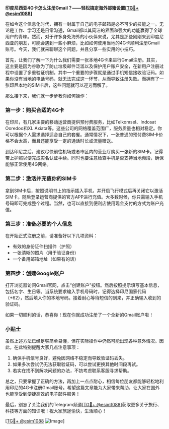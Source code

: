 **印度尼西亚4G卡怎么注册Gmail？——轻松搞定海外邮箱设置[[TG💪+ @esim1088](https://t.me/s/esim1088)]**

在如今这个信息化时代，拥有一封属于自己的电子邮箱是必不可少的技能之一。无论是工作、学习还是日常沟通，Gmail都以其简洁的界面和强大的功能赢得了全球用户的青睐。然而，对于许多身处海外的小伙伴来说，尤其是那些刚刚来到印度尼西亚的朋友，可能会遇到一些小麻烦，比如如何使用当地的4G卡顺利注册Gmail账号。今天，我们就来聊聊这个问题，并且分享一些实用的小技巧。

首先，让我们了解一下为什么我们需要一张本地4G卡来进行Gmail注册。其实，这主要是因为谷歌为了防止垃圾邮件泛滥以及保护用户账户安全，在新用户注册过程中设置了多重验证机制。其中一个重要的步骤就是通过手机短信接收验证码。如果你没有当地的电话号码，就无法完成这一环节，从而导致注册失败。而拥有了一张印尼本地的SIM卡后，这些问题就可以迎刃而解了。

那么接下来，我们就一步步教你如何操作：

### 第一步：购买合适的4G卡

在印尼，有几家主要的移动运营商提供预付费服务，比如Telkomsel、Indosat Ooredoo和XL Axiata等。这些公司的网络覆盖范围广，服务质量也相对稳定。你可以根据个人需求选择适合自己的套餐。通常情况下，一张普通的预付费SIM卡价格不会太高，而且还能享受一定的通话时长或流量赠送。

到达印尼之后，建议尽快前往机场或者市区内的营业厅购买一张新的SIM卡。记得带上护照以便完成实名认证手续。同时也要注意检查手机是否支持当地频段，确保能够正常使用4G网络。

### 第二步：激活并充值你的SIM卡

拿到SIM卡后，按照说明书上的指示插入手机，并开启飞行模式后再关闭它以激活SIM卡。随后登录运营商提供的官方APP进行充值。大多数时候，你只需输入手机号码即可完成整个过程。当然，也可以直接到便利店使用现金支付的方式为账户充值。

### 第三步：准备必要的个人信息

在开始正式注册之前，请准备好以下几项资料：
- 有效的身份证件扫描件（护照）
- 一张清晰的照片（用于验证身份）
- 一个备用邮箱地址（如果有的话）

### 第四步：创建Google账户

打开浏览器访问Gmail官网，点击“创建账户”按钮。然后按照提示填写基本信息，包括名字、生日等。当系统要求输入手机号码时，记得选择印尼国家代码（+62），然后填入你的本地号码。接着耐心等待短信的到来，并正确输入收到的验证码。

如果一切顺利的话，恭喜你！现在你就成功注册了一个全新的Gmail账户啦！

### 小贴士

虽然上述方法已经足够简单易懂，但在实际操作中仍然可能出现各种意外情况。因此，在此特别提醒大家几点注意事项：
1. 确保手机信号良好，避免因网络不稳定而导致验证码丢失。
2. 如果多次尝试仍无法获取验证码，可以尝试更换其他时间段再试。
3. 若实在找不到解决问题的办法，不妨考虑联系客服寻求帮助。

总之，只要掌握了正确的方法，再加上一点点耐心，相信每位朋友都能够轻松地利用印尼的4G卡注册Gmail账号。希望这篇文章能为大家带来帮助，让大家在国外也能享受到便捷高效的电子邮件服务！

最后，别忘了关注我们的Telegram频道[[TG💪+ @esim1088](https://t.me/s/esim1088)]获取更多关于旅行、科技等方面的知识哦！祝大家旅途愉快，生活顺心！

[[TG💪+ @esim1088](https://t.me/s/esim1088) ![Image](https://i.postimg.cc/4NQfJmqS/Snipaste-2025-05-13-00-14-12.png)]